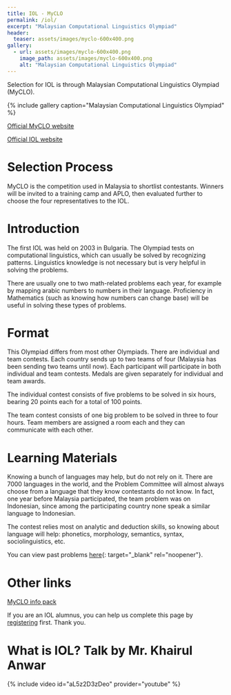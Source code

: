 ```yaml
---
title: IOL - MyCLO
permalink: /iol/
excerpt: "Malaysian Computational Linguistics Olympiad"
header:
  teaser: assets/images/myclo-600x400.png
gallery:
  - url: assets/images/myclo-600x400.png
    image_path: assets/images/myclo-600x400.png
    alt: "Malaysian Computational Linguistics Olympiad"
---
```


Selection for IOL is through Malaysian Computational Linguistics Olympiad (MyCLO).

{% include gallery caption="Malaysian Computational Linguistics Olympiad" %}


<!-- [Register now!](https://contesthub.my/register) -->

[Official MyCLO website](https://myclo.my/)

[Official IOL website](https://ioling.org/)

# Selection Process

MyCLO is the competition used in Malaysia to shortlist contestants. Winners will be invited to a training camp and APLO, then evaluated further to choose the four representatives to the IOL.

# Introduction

The first IOL was held on 2003 in Bulgaria. The Olympiad tests on computational linguistics, which can usually be solved by recognizing patterns. Linguistics knowledge is not necessary but is very helpful in solving the problems.

There are usually one to two math-related problems each year, for example by mapping arabic numbers to numbers in their language. Proficiency in Mathematics (such as knowing how numbers can change base) will be useful in solving these types of problems.

# Format

This Olympiad differs from most other Olympiads. There are individual and team contests. Each country sends up to two teams of four (Malaysia has been sending two teams until now). Each participant will participate in both individual and team contests. Medals are given separately for individual and team awards.

The individual contest consists of five problems to be solved in six hours, bearing 20 points each for a total of 100 points.

The team contest consists of one big problem to be solved in three to four hours. Team members are assigned a room each and they can communicate with each other.

# Learning Materials

Knowing a bunch of languages may help, but do not rely on it. There are 7000 languages in the world, and the Problem Committee will almost always choose from a language that they know contestants do not know. In fact, one year before Malaysia participated, the team problem was on Indonesian, since among the participating country none speak a similar language to Indonesian.

The contest relies most on analytic and deduction skills, so knowing about language will help: phonetics, morphology, semantics, syntax, sociolinguistics, etc.

You can view past problems [here](https://ioling.org/problems/){: target="_blank" rel="noopener"}.

# Other links
[MyCLO info pack](https://drive.google.com/file/d/1EADvOGOIDtpc1y-LyZIeLVzmYKU281Kr/view)

If you are an IOL alumnus, you can help us complete this page by [registering](/alumni) first. Thank you.

# What is IOL? Talk by Mr. Khairul Anwar
{% include video id="aL5z2D3zDeo" provider="youtube" %}
